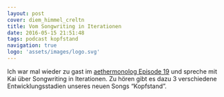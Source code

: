 ```yaml
---
layout: post
cover: diem_himmel_creltn
title: Vom Songwriting in Iterationen
date: 2016-05-15 21:51:48
tags: podcast kopfstand
navigation: true
logo: 'assets/images/logo.svg'
---
```


Ich war mal wieder zu gast im [aethermonolog Episode 19](https://aethermonolog.de/podcast/episode-019.html)
und spreche mit Kai über Songwriting in Iterationen.
Zu hören gibt es dazu 3 verschiedene Entwicklungsstadien unseres neuen Songs “Kopfstand”.
